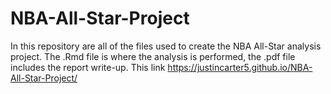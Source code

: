 # NBA-All-Star-Project
In this repository are all of the files used to create the NBA All-Star analysis project. The .Rmd file is where the analysis is performed, the .pdf file includes the report write-up. This link https://justincarter5.github.io/NBA-All-Star-Project/ 
